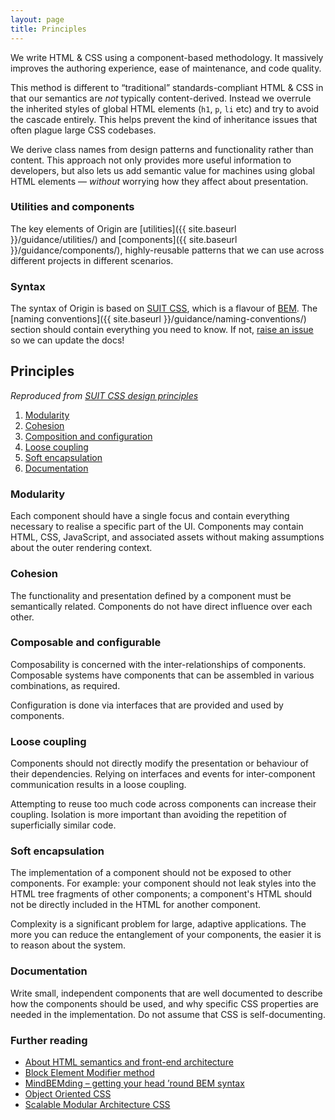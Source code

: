 ```yaml
---
layout: page
title: Principles
---
```


We write HTML & CSS using a component-based methodology. It massively improves the authoring experience, ease of maintenance, and code quality.

This method is different to “traditional” standards-compliant HTML & CSS in that our semantics are _not_ typically content-derived. Instead we overrule the inherited styles of global HTML elements (`h1`, `p`, `li` etc) and try to avoid the cascade entirely. This helps prevent the kind of inheritance issues that often plague large CSS codebases.

We derive class names from design patterns and functionality rather than content. This approach not only provides more useful information to developers, but also lets us add semantic value for machines using global HTML elements — _without_ worrying how they affect about presentation.

### Utilities and components

The key elements of Origin are [utilities]({{ site.baseurl }}/guidance/utilities/) and [components]({{ site.baseurl }}/guidance/components/), highly-reusable patterns that we can use across different projects in different scenarios.

### Syntax

The syntax of Origin is based on [SUIT CSS](https://suitcss.github.io/), which is a flavour of [BEM](http://bem.info/). The [naming conventions]({{ site.baseurl }}/guidance/naming-conventions/) section should contain everything you need to know. If not, [raise an issue](https://github.com/fac/origin/issues) so we can update the docs!

## Principles

_Reproduced from [SUIT CSS design principles](https://github.com/suitcss/suit/blob/master/doc/design-principles.md)_

1. [Modularity](#modularity)
2. [Cohesion](#cohesion)
3. [Composition and configuration](#composition)
4. [Loose coupling](#coupling)
5. [Soft encapsulation](#encapsulation)
6. [Documentation](#documentation)

### Modularity

Each component should have a single focus and contain everything necessary to realise a specific part of the UI. Components may contain HTML, CSS, JavaScript, and associated assets without making assumptions about the outer rendering context.

### Cohesion

The functionality and presentation defined by a component must be semantically related. Components do not have direct influence over each other.

### Composable and configurable

Composability is concerned with the inter-relationships of components. Composable systems have components that can be assembled in various combinations, as required.

Configuration is done via interfaces that are provided and used by components.

### Loose coupling

Components should not directly modify the presentation or behaviour of their dependencies. Relying on interfaces and events for inter-component communication results in a loose coupling.

Attempting to reuse too much code across components can increase their coupling. Isolation is more important than avoiding the repetition of superficially similar code.

### Soft encapsulation

The implementation of a component should not be exposed to other components. For example: your component should not leak styles into the HTML tree fragments of other components; a component's HTML should not be directly included in the HTML for another component.

Complexity is a significant problem for large, adaptive applications. The more you can reduce the entanglement of your components, the easier it is to reason about the system.

### Documentation

Write small, independent components that are well documented to describe how the components should be used, and why specific CSS properties are needed in the implementation. Do not assume that CSS is self-documenting.


### Further reading
* [About HTML semantics and front-end architecture](http://nicolasgallagher.com/about-html-semantics-front-end-architecture/)
* [Block Element Modifier method](http://bem.info/method/)
* [MindBEMding – getting your head ’round BEM syntax](http://csswizardry.com/2013/01/mindbemding-getting-your-head-round-bem-syntax/)
* [Object Oriented CSS](https://github.com/stubbornella/oocss/wiki)
* [Scalable Modular Architecture CSS](http://smacss.com/book/)
